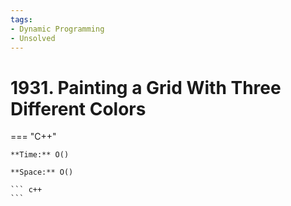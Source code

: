 ```yaml
---
tags:
- Dynamic Programming
- Unsolved
---
```



# 1931. Painting a Grid With Three Different Colors

=== "C++"

    **Time:** O()

    **Space:** O()

    ``` c++
    ```